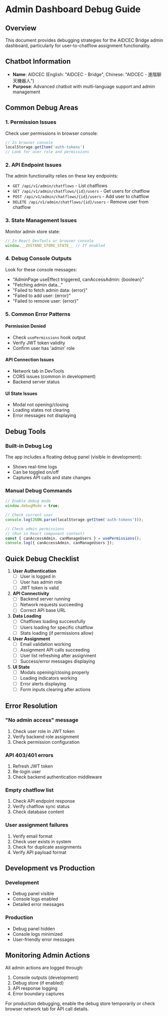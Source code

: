 # Admin Dashboard Debug Guide

## Overview
This document provides debugging strategies for the AIDCEC Bridge admin dashboard, particularly for user-to-chatflow assignment functionality.

## Chatbot Information
- **Name**: AIDCEC (English: "AIDCEC - Bridge", Chinese: "AIDCEC - 進階聊天機器人")
- **Purpose**: Advanced chatbot with multi-language support and admin management

## Common Debug Areas

### 1. Permission Issues
Check user permissions in browser console:
```javascript
// In browser console
localStorage.getItem('auth-tokens')
// Look for user role and permissions
```

### 2. API Endpoint Issues
The admin functionality relies on these key endpoints:
- `GET /api/v1/admin/chatflows` - List chatflows
- `GET /api/v1/admin/chatflows/{id}/users` - Get users for chatflow
- `POST /api/v1/admin/chatflows/{id}/users` - Add user to chatflow
- `DELETE /api/v1/admin/chatflows/{id}/users` - Remove user from chatflow

### 3. State Management Issues
Monitor admin store state:
```javascript
// In React DevTools or browser console
window.__ZUSTAND_STORE_STATE__ // If enabled
```

### 4. Debug Console Outputs
Look for these console messages:
- "AdminPage useEffect triggered, canAccessAdmin: {boolean}"
- "Fetching admin data..."
- "Failed to fetch admin data: {error}"
- "Failed to add user: {error}"
- "Failed to remove user: {error}"

### 5. Common Error Patterns

#### Permission Denied
- Check `usePermissions` hook output
- Verify JWT token validity
- Confirm user has 'admin' role

#### API Connection Issues
- Network tab in DevTools
- CORS issues (common in development)
- Backend server status

#### UI State Issues
- Modal not opening/closing
- Loading states not clearing
- Error messages not displaying

## Debug Tools

### Built-in Debug Log
The app includes a floating debug panel (visible in development):
- Shows real-time logs
- Can be toggled on/off
- Captures API calls and state changes

### Manual Debug Commands
```javascript
// Enable debug mode
window.debugMode = true;

// Check current user
console.log(JSON.parse(localStorage.getItem('auth-tokens')));

// Check admin permissions
// (Run in React component context)
const { canAccessAdmin, canManageUsers } = usePermissions();
console.log({ canAccessAdmin, canManageUsers });
```

## Quick Debug Checklist

1. **User Authentication**
   - [ ] User is logged in
   - [ ] User has admin role
   - [ ] JWT token is valid

2. **API Connectivity**
   - [ ] Backend server running
   - [ ] Network requests succeeding
   - [ ] Correct API base URL

3. **Data Loading**
   - [ ] Chatflows loading successfully
   - [ ] Users loading for specific chatflow
   - [ ] Stats loading (if permissions allow)

4. **User Assignment**
   - [ ] Email validation working
   - [ ] Assignment API calls succeeding
   - [ ] User list refreshing after assignment
   - [ ] Success/error messages displaying

5. **UI State**
   - [ ] Modals opening/closing properly
   - [ ] Loading indicators working
   - [ ] Error alerts displaying
   - [ ] Form inputs clearing after actions

## Error Resolution

### "No admin access" message
1. Check user role in JWT token
2. Verify backend role assignment
3. Check permission configuration

### API 403/401 errors
1. Refresh JWT token
2. Re-login user
3. Check backend authentication middleware

### Empty chatflow list
1. Check API endpoint response
2. Verify chatflow sync status
3. Check database content

### User assignment failures
1. Verify email format
2. Check user exists in system
3. Check for duplicate assignments
4. Verify API payload format

## Development vs Production

### Development
- Debug panel visible
- Console logs enabled
- Detailed error messages

### Production
- Debug panel hidden
- Console logs minimized
- User-friendly error messages

## Monitoring Admin Actions

All admin actions are logged through:
1. Console outputs (development)
2. Debug store (if enabled)
3. API response logging
4. Error boundary captures

For production debugging, enable the debug store temporarily or check browser network tab for API call details.
